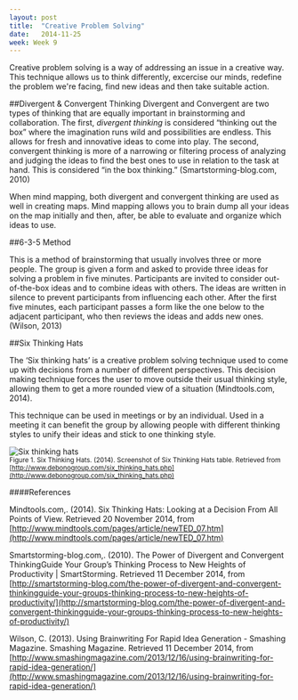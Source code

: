 ```yaml
---
layout: post
title:  "Creative Problem Solving"
date:   2014-11-25
week: Week 9
---
```


Creative problem solving is a way of addressing an issue in a creative way. This technique allows us to think differently, excercise our minds, redefine the problem we're facing, find new ideas and then take suitable action.

##Divergent & Convergent Thinking
Divergent and Convergent are two types of thinking that are equally important in brainstorming and collaboration. The first, _divergent thinking_ is considered “thinking out the box” where the imagination runs wild and possibilities are endless.  This allows for fresh and innovative ideas to come into play.  The second, convergent thinking is more of a narrowing or filtering process of analyzing and judging the ideas to find the best ones to use in relation to the task at hand.  This is considered “in the box thinking.” (Smartstorming-blog.com, 2010)

When mind mapping, both divergent and convergent thinking are used as well in creating maps.  Mind mapping allows you to brain dump all your ideas on the map initially and then, after, be able to evaluate and organize which ideas to use.

##6-3-5 Method

This is a method of brainstorming that usually involves three or more people. The group is given a form and asked to provide three ideas for solving a problem in five minutes. Participants are invited to consider out-of-the-box ideas and to combine ideas with others. The ideas are written in silence to prevent participants from influencing each other. After the first five minutes, each participant passes a form like the one below to the adjacent participant, who then reviews the ideas and adds new ones. (Wilson, 2013)

##Six Thinking Hats

The ‘Six thinking hats’ is a creative problem solving technique used to come up with decisions from a number of different perspectives. This decision making technique forces the user to move outside their usual thinking style, allowing them to get a more rounded view of a situation (Mindtools.com, 2014).

This technique can be used in meetings or by an individual. Used in a meeting it can benefit the group by allowing people with different thinking styles to unify their ideas and stick to one thinking style.

![Six thinking hats](/projectblog/img/posts/six-thinking-hats.jpg "Six thinking hats") <br>
<small>Figure 1. Six Thinking Hats. (2014). Screenshot of Six Thinking Hats table. Retrieved from [http://www.debonogroup.com/six_thinking_hats.php](http://www.debonogroup.com/six_thinking_hats.php)</small>

####References

Mindtools.com,. (2014). Six Thinking Hats: Looking at a Decision From All Points of View. Retrieved 20 November 2014, from [http://www.mindtools.com/pages/article/newTED_07.htm](http://www.mindtools.com/pages/article/newTED_07.htm)

Smartstorming-blog.com,. (2010). The Power of Divergent and Convergent ThinkingGuide Your Group’s Thinking Process to New Heights of Productivity | SmartStorming. Retrieved 11 December 2014, from [http://smartstorming-blog.com/the-power-of-divergent-and-convergent-thinkingguide-your-groups-thinking-process-to-new-heights-of-productivity/](http://smartstorming-blog.com/the-power-of-divergent-and-convergent-thinkingguide-your-groups-thinking-process-to-new-heights-of-productivity/)

Wilson, C. (2013). Using Brainwriting For Rapid Idea Generation - Smashing Magazine. Smashing Magazine. Retrieved 11 December 2014, from [http://www.smashingmagazine.com/2013/12/16/using-brainwriting-for-rapid-idea-generation/](http://www.smashingmagazine.com/2013/12/16/using-brainwriting-for-rapid-idea-generation/)